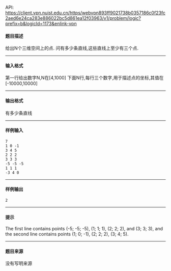 API: https://client.vpn.nuist.edu.cn/https/webvpn893ff9021738b0357186c0f23fc2aed6e24ca283e886022bc5d861ea12f03963/v1/problem/logic?prefix=b&logicId=1173&enlink-vpn

#### 题目描述

给出N个三维空间上的点. 问有多少条直线,这些直线上至少有三个点.

---

#### 输入格式

第一行给出数字N,N在\[4,1000\] 下面N行,每行三个数字,用于描述点的坐标,其值在\[-10000,10000\]

---

#### 输出格式

有多少条直线

---

#### 样例输入
```
7
1 0 -1
3 4 5
2 2 2
3 3 3
-5 -5 -5
1 1 1
-3 4 0
```

---

#### 样例输出
```
2
```

---

#### 提示

The first line contains points (-5; -5; -5), (1; 1; 1), (2; 2; 2), and (3; 3; 3), and the second line contains points (1; 0; -1), (2; 2; 2), (3; 4; 5).

---

#### 题目来源

没有写明来源